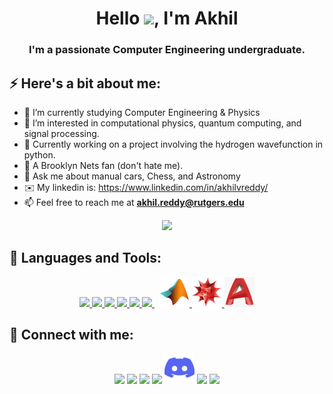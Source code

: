 <h1 align="center">Hello <img src="https://raw.githubusercontent.com/MartinHeinz/MartinHeinz/master/wave.gif" width="30px">, I'm Akhil</h1>
<h3 align="center">I'm a passionate Computer Engineering undergraduate.</h3>


## ⚡ Here's a bit about me:  

- 🌱 I’m currently studying Computer Engineering & Physics
- 👀 I’m interested in computational physics, quantum computing, and signal processing. 
- 🔭 Currently working on a project involving the hydrogen wavefunction in python.
- 🏀 A Brooklyn Nets fan (don't hate me). 
- 💬 Ask me about manual cars, Chess, and Astronomy
- ✉️ My linkedin is: https://www.linkedin.com/in/akhilvreddy/
- 📫 Feel free to reach me at **akhil.reddy@rutgers.edu**

<p align="center"> 
<img src="https://github-readme-stats.vercel.app/api?username=akhilvreddy&&show_icons=true&title_color=ffffff&icon_color=bb2acf&text_color=daf7dc&bg_color=191919">
</p>
  
## 🚀 Languages and Tools:

<p align="center"> 
    <a href="https://www.java.com" target="_blank"> <img src="https://img.icons8.com/color/48/000000/java-coffee-cup-logo.png"/> </a>
    <a href="https://developer.mozilla.org/en-US/docs/Web/JavaScript" target="_blank"> <img src="https://img.icons8.com/color/48/000000/javascript.png"/> </a> 
    <a href="https://www.w3.org/html/" target="_blank"> <img src="https://img.icons8.com/color/48/000000/html-5.png"/> </a> 
    <a href="https://www.w3schools.com/css/" target="_blank"> <img src="https://img.icons8.com/color/48/000000/css3.png"/> </a> 
    <a href="https://www.python.org" target="_blank"> <img src="https://img.icons8.com/color/48/000000/python.png"/> </a> 
    <a style="padding-right:8px;" href="https://www.mysql.com/" target="_blank"> <img src="https://img.icons8.com/fluent/50/000000/mysql-logo.png"/> </a>
    <a href="https://www.mathworks.com/products/matlab.html"> <img src="https://github.com/akhilvreddy/akhilvreddy/blob/main/icons8-matlab-48.png"/> </a>
    <a href="https://www.wolfram.com/mathematica/"> <img src="https://github.com/akhilvreddy/akhilvreddy/blob/main/mathematicav0%20(1).png"/> </a> 
    <a href="https://www.autodesk.com/products/autocad/overview"> <img src="https://github.com/akhilvreddy/akhilvreddy/blob/main/autocadv1.png"/> </a> 
   
</p>

## 🔗 Connect with me:

<p align="center">
    <a href = "https://www.linkedin.com/in/akhilvreddy/"><img src="https://img.icons8.com/fluent/48/000000/linkedin.png"/></a>
    <a href = "https://twitter.com/akhilreddy77"><img src="https://img.icons8.com/fluent/48/000000/twitter.png"/></a>
    <a href = "https://www.instagram.com/akhilrn77/"><img src="https://img.icons8.com/fluent/48/000000/instagram-new.png"/></a>
    <a href = "https://www.youtube.com/"><img src="https://img.icons8.com/color/48/000000/youtube-play.png"/></a>
    <a href = "https://www.youtube.com/"><img src="https://github.com/akhilvreddy/akhilvreddy/blob/main/discordv1.png"/></a>
    <a href = "https://www.youtube.com/"><img src="https://img.icons8.com/color/48/000000/youtube-play.png"/></a>
    <a href = "https://www.youtube.com/"><img src="https://img.icons8.com/color/48/000000/youtube-play.png"/></a>
  
</p>

<!---
akhilvreddy/akhilvreddy is a ✨ special ✨ repository because its `README.md` (this file) appears on your GitHub profile.
You can click the Preview link to take a look at your changes.
--->
